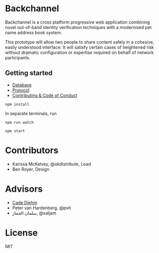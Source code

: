 # Backchannel

Backchannel is a cross platform progressive web application combining novel
out-of-band identity verification techniques with a modernised pet name address book system. 

This prototype will allow two people to share content safely in
a cohesive, easily understood interface. It will satisfy certain
cases of heightened risk without dramatic configuration or expertise required
on behalf of network participants.

## Getting started

* [Database](docs/database.md)
* [Protocol](docs/protocol.md)
* [Contributing & Code of Conduct](docs/contributing.md)

```
npm install
```

In separate terminals, run 

```
npm run watch
```

```
npm start
```

# Contributors

* Karissa McKelvey, @okdistribute, Lead 
* Ben Royer, Design

# Advisors

* [Cade Diehm](https://shiba.computer/)
* Peter van Hardenberg, @pvh
* سلمان الجماز, @saljam

# License

MIT
